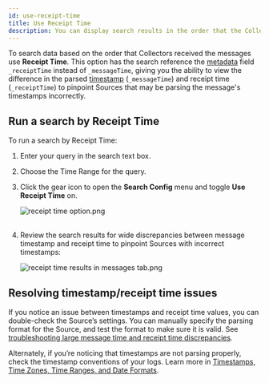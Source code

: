 ```yaml
---
id: use-receipt-time
title: Use Receipt Time
description: You can display search results in the order that the Collector received the messages in milliseconds.
---
```



To search data based on the order that Collectors received the messages use **Receipt Time**. This option has the search reference the [metadata](../search-basics/built-in-metadata.md "Search Metadata") field `_receiptTime` instead of `_messageTime`, giving you the ability to view the difference in the parsed [timestamp](/docs/send-data/reference-information/time-reference.md) (`_messageTime`) and receipt time (`_receiptTime`) to pinpoint Sources that may be parsing the message's timestamps incorrectly.

## Run a search by Receipt Time

To run a search by Receipt Time:

1. Enter your query in the search text box.
1. Choose the Time Range for the query.
1. Click the gear icon to open the **Search Config** menu and toggle **Use Receipt Time** on.

    ![receipt time option.png](/img/search/get-started-search/build-search/receipt-time-option.png)  
     
1. Review the search results for wide discrepancies between message timestamp and receipt time to pinpoint Sources with incorrect timestamps:  

    ![receipt time results in messages tab.png](/img/search/get-started-search/build-search/receipt-time-results-messages-tab.png)

## Resolving timestamp/receipt time issues

If you notice an issue between timestamps and receipt time values, you can double-check the Source’s settings. You can manually specify the
parsing format for the Source, and test the format to make sure it is valid. See [troubleshooting large message time and receipt time discrepancies](/docs/send-data/collector-faq/#troubleshooting-time-discrepancies).

Alternately, if you’re noticing that timestamps are not parsing properly, check the timestamp conventions of your logs. Learn more in [Timestamps, Time Zones, Time Ranges, and Date Formats](/docs/send-data/reference-information/time-reference.md).

 
